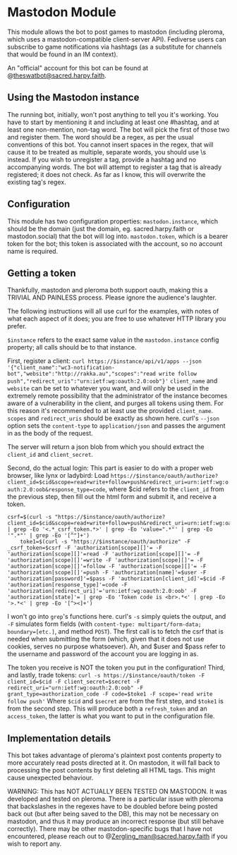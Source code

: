 # Mastodon Module

This module allows the bot to post games to mastodon (including pleroma, which uses a mastodon-compatible client-server API). Fediverse users can subscribe to game notifications via hashtags (as a substitute for channels that would be found in an IM context).

An "official" account for this bot can be found at @theswatbot@sacred.harpy.faith.

## Using the Mastodon instance

The running bot, initially, won't post anything to tell you it's working.
You have to start by mentioning it and including at least one #hashtag, and at least one non-mention, non-tag word. The bot will pick the first of those two and register them. The word should be a regex, as per the usual conventions of this bot. You cannot insert spaces in the regex, that will cause it to be treated as multiple, separate words, you should use \s instead.
If you wish to unregister a tag, provide a hashtag and no accompanying words.
The bot will attempt to register a tag that is already registered; it does not check. As far as I know, this will overwrite the existing tag's regex.

## Configuration

This module has two configuration properties:
`mastodon.instance`, which should be the domain (just the domain, eg. sacred.harpy.faith or mastodon.social) that the bot will log into.
`mastodon.token`, which is a bearer token for the bot; this token is associated with the account, so no account name is required.

## Getting a token

Thankfully, mastodon and pleroma both support oauth, making this a TRIVIAL AND PAINLESS process.
Please ignore the audience's laughter.

The following instructions will all use curl for the examples, with notes of what each aspect of it does; you are free to use whatever HTTP library you prefer.

`$instance` refers to the exact same value in the `mastodon.instance` config property; all calls should be to that instance.

First, register a client:
`curl https://$instance/api/v1/apps --json '{"client_name":"wc3-notification-bot","website":"http://rakka.au","scopes":"read write follow push","redirect_uris":"urn:ietf:wg:oauth:2.0:oob"}'`
`client_name` and `website` can be set to whatever you want, and will only be used in the extremely remote possibility that the administrator of the instance becomes aware of a vulnerability in the client, and purges all tokens using them. For this reason it's recommended to at least use the provided `client_name`.
`scopes` and `redirect_uris` should be exactly as shown here.
curl's `--json` option sets the `content-type` to `application/json` and passes the argument in as the body of the request.

The server will return a json blob from which you should extract the `client_id` and `client_secret`.

Second, do the actual login:
This part is easier to do with a proper web browser, like lynx or ladybird:
Load `https://$instance/oauth/authorize?client_id=$cid&scope=read+write+follow+push&redirect_uri=urn:ietf:wg:oauth:2.0:oob&response_type=code`, where $cid refers to the `client_id` from the previous step, then fill out the html form and submit it, and receive a token.

```
csrf=$(curl -s "https://$instance/oauth/authorize?client_id=$cid&scope=read+write+follow+push&redirect_uri=urn:ietf:wg:oauth:2.0:oob&response_type=code" | grep -Eo '<.*_csrf_token.*>' | grep -Eo 'value=".*"' | grep -Eo '".*"' | grep -Eo '[^"]+')
	toke1=$(curl -s "https://$instance/oauth/authorize" -F _csrf_token=$csrf -F 'authorization[scope][]'= -F 'authorization[scope][]'=read -F 'authorization[scope][]'= -F 'authorization[scope][]'=write -F 'authorization[scope][]'= -F 'authorization[scope][]'=follow -F 'authorization[scope][]'= -F 'authorization[scope][]'=push -F 'authorization[name]'=$user -F 'authorization[password]'=$pass -F 'authorization[client_id]'=$cid -F 'authorization[response_type]'=code -F 'authorization[redirect_uri]'='urn:ietf:wg:oauth:2.0:oob' -F 'authorization[state]'= | grep -Eo 'Token code is <br>.*<' | grep -Eo '>.*<' | grep -Eo '[^><]+')
```
I won't go into `grep`'s functions here. curl's `-s` simply quiets the output, and `-F` simulates form fields (with `content-type: multipart/form-data; boundary=[etc.]`, and method `POST`). The first call is to fetch the csrf that is needed when submitting the form (which, given that it does not use cookies, serves no purpose whatsoever).
Ah, and $user and $pass refer to the username and password of the account you are logging in as.

The token you receive is NOT the token you put in the configuration!
Third, and lastly, trade tokens:
`curl -s https://$instance/oauth/token -F client_id=$cid -F client_secret=$secret -F redirect_uri="urn:ietf:wg:oauth:2.0:oob" -F grant_type=authorization_code -F code=$toke1 -F scope='read write follow push'`
Where `$cid` and `$secret` are from the first step, and `$toke1` is from the second step.
This will produce both a `refresh_token` and an `access_token`, the latter is what you want to put in the configuration file.

## Implementation details

This bot takes advantage of pleroma's plaintext post contents property to more accurately read posts directed at it.
On mastodon, it will fall back to processing the post contents by first deleting all HTML tags. This might cause unexpected behaviour.

WARNING: This has NOT ACTUALLY BEEN TESTED ON MASTODON. It was developed and tested on pleroma.
There is a particular issue with pleroma that backslashes in the regexes have to be doubled before being posted back out (but after being saved to the DB), this may not be necessary on mastodon, and thus it may produce an incorrect response (but still behave correctly).
There may be other mastodon-specific bugs that I have not encountered, please reach out to @Zergling_man@sacred.harpy.faith if you wish to report any.